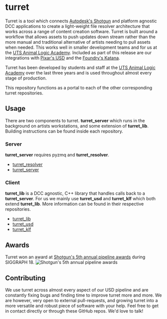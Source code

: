 # turret

Turret is a tool which connects [Autodesk's Shotgun](https://www.shotgunsoftware.com/) and platform agnostic DCC applications to create a light-weight file resolver architecture that works across a range of content creation software. Turret is built around a workflow that allows assets to push updates down stream rather than the more manual and traditional alternative of artists needing to pull assets when needed. This works well in smaller development teams and for us at the [UTS Animal Logic Academy](https://animallogicacademy.uts.edu.au/). Included as part of this release are our integrations with [Pixar's USD](https://graphics.pixar.com/usd/docs/index.html) and the [Foundry's Katana](https://www.foundry.com/products/katana).

Turret has been developed by students and staff at the [UTS Animal Logic Academy](https://animallogicacademy.uts.edu.au/) over the last three years and is used throughout almost every stage of production.

This repository functions as a portal to each of the other corresponding turret repositories.

## Usage

There are two components to turret. **turret_server** which runs in the background on artists workstations, and some extension of **turret_lib**. Building instructions can be found inside each repository.

### Server

**turret_server** requires pyzmq and **turret_resolver**.

 * [turret_resolver](https://github.com/UTS-AnimalLogicAcademy/turret_resolver)
 * [turret_server](https://github.com/UTS-AnimalLogicAcademy/turret_server)

### Client

**turret_lib** is a DCC agnostic, C++ library that handles calls back to a **turret_server**. For us we mainly use **turret_usd** and **turret_klf** which both extend **turret_lib**. More information can be found in their respective repositories.

 * [turret_lib](https://github.com/UTS-AnimalLogicAcademy/turret_lib)
 * [turret_usd](https://github.com/UTS-AnimalLogicAcademy/turret_usd)
 * [turret_klf](https://github.com/UTS-AnimalLogicAcademy/turret_klf)

## Awards

Turret won an award at [Shotgun's 5th annual pipeline awards](https://www.shotgunsoftware.com/blog/congrats-to-shotguns-4-new-pipeline-award-winners/) during SIGGRAPH 18. 
![Shotgun's 5th annual pipeline awards](https://www.shotgunsoftware.com/dynamic_resources/sg_blog_post_content/302/html_content/11539122970.png)

## Contributing
We use turret across almost every aspect of our USD pipeline and are constantly fixing bugs and finding time to improve turret more and more. We are however, very open to external pull-requests, and growing turret into a more versatile and robust piece of software with your help. Feel free to get in contact directly or through these GitHub repos. We'd love to talk! 
